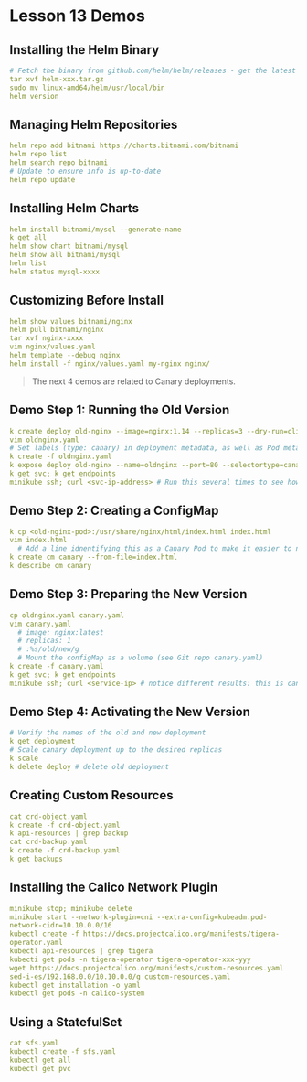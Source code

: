 # Lesson 13 Demos

## Installing the Helm Binary

```yaml
# Fetch the binary from github.com/helm/helm/releases - get the latest
tar xvf helm-xxx.tar.gz
sudo mv linux-amd64/helm/usr/local/bin
helm version
```

## Managing Helm Repositories

```yaml
helm repo add bitnami https://charts.bitnami.com/bitnami
helm repo list
helm search repo bitnami
# Update to ensure info is up-to-date
helm repo update
```

## Installing Helm Charts

```yaml
helm install bitnami/mysql --generate-name
k get all
helm show chart bitnami/mysql
helm show all bitnami/mysql
helm list
helm status mysql-xxxx
```

## Customizing Before Install

```yaml
helm show values bitnami/nginx
helm pull bitnami/nginx
tar xvf nginx-xxxx
vim nginx/values.yaml
helm template --debug nginx
helm install -f nginx/values.yaml my-nginx nginx/
```

> The next 4 demos are related to Canary deployments.

## Demo Step 1: Running the Old Version
```yaml
k create deploy old-nginx --image=nginx:1.14 --replicas=3 --dry-run=client -o yaml > ~/oldnginx.yaml
vim oldnginx.yaml
# Set labels (type: canary) in deployment metadata, as well as Pod metadata
k create -f oldnginx.yaml
k expose deploy old-nginx --name=oldnginx --port=80 --selectortype=canary
k get svc; k get endpoints
minikube ssh; curl <svc-ip-address> # Run this several times to see how the requests are distributed
```

## Demo Step 2: Creating a ConfigMap
```yaml
k cp <old-nginx-pod>:/usr/share/nginx/html/index.html index.html
vim index.html
  # Add a line idnentifying this as a Canary Pod to make it easier to notice.
k create cm canary --from-file=index.html
k describe cm canary
```

## Demo Step 3: Preparing the New Version
```yaml
cp oldnginx.yaml canary.yaml
vim canary.yaml
  # image: nginx:latest
  # replicas: 1
  # :%s/old/new/g
  # Mount the configMap as a volume (see Git repo canary.yaml)
k create -f canary.yaml
k get svc; k get endpoints
minikube ssh; curl <service-ip> # notice different results: this is canary in action
```

## Demo Step 4: Activating the New Version
```yaml
# Verify the names of the old and new deployment
k get deployment
# Scale canary deployment up to the desired replicas
k scale
k delete deploy # delete old deployment
```

## Creating Custom Resources
```yaml
cat crd-object.yaml
k create -f crd-object.yaml
k api-resources | grep backup
cat crd-backup.yaml
k create -f crd-backup.yaml
k get backups
```

## Installing the Calico Network Plugin
```yaml
minikube stop; minikube delete
minikube start --network-plugin=cni --extra-config=kubeadm.pod-
network-cidr=10.10.0.0/16
kubectl create -f https://docs.projectcalico.org/manifests/tigera-
operator.yaml
kubectl api-resources | grep tigera
kubecti get pods -n tigera-operator tigera-operator-xxx-yyy
wget https://docs.projectcalico.org/manifests/custom-resources.yaml
sed-i-es/192.168.0.0/10.10.0.0/g custom-resources.yaml
kubectl get installation -o yaml
kubectl get pods -n calico-system
```

## Using a StatefulSet
```yaml
cat sfs.yaml
kubectl create -f sfs.yaml
kubectl get all
kubectl get pvc
```
